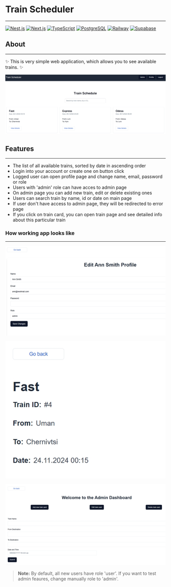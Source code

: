 # Train Scheduler

---

[![Nest.js](https://img.shields.io/badge/Nest.js-E0234E?style=for-the-badge&logo=NestJS&logoColor=white)](https://shields.io) [![Next.js](https://img.shields.io/badge/Next.js-000000?style=for-the-badge&logo=Next.js&logoColor=white)](https://shields.io) [![TypeScript](https://img.shields.io/badge/TypeScript-3178C6?style=for-the-badge&logo=TypeScript&logoColor=white)](https://shields.io) [![PostgreSQL](https://img.shields.io/badge/PostgreSQL-4169E1?style=for-the-badge&logo=PostgreSQL&logoColor=white)](https://shields.io) [![Railway](https://img.shields.io/badge/Railway-00B2A9?style=for-the-badge&logo=Railway&logoColor=white)](https://shields.io) [![Supabase](https://img.shields.io/badge/Supabase-3ECF8E?style=for-the-badge&logo=Supabase&logoColor=white)](https://shields.io)

## About

---

✨ This is very simple web application, which allows you to see available trains. ✨

[![Main](./assets/main.jpg)](./assets/main.jpg)

## Features

---

- The list of all available trains, sorted by date in ascending order
- Login into your account or create one on button click
- Logged user can open profile page and change name, email, password or role
- Users with 'admin' role can have acces to admin page
- On admin page you can add new train, edit or delete existing ones
- Users can search train by name, id or date on main page
- If user don't have access to admin page, they will be redirected to error page
- If you click on train card, you can open train page and see detailed info about this particular train

### How working app looks like

---

[![Profile](./assets/profile.jpg)](./assets/profile.jpg)

[![Train](./assets/train.jpg)](./assets/train.jpg)

[![Admin](./assets/admin.jpg)](./assets/admin.jpg)

> **Note:** By default, all new users have role 'user'. If you want to test admin feaures, change manually role to 'admin'.

